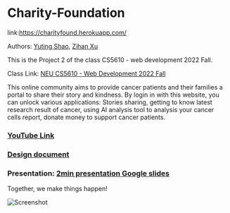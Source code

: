 # Charity-Foundation

link:https://charityfound.herokuapp.com/

Authors: [Yuting Shao](https://Yuting-Shao.github.io), [Zihan Xu](https://replit.com/@hro1/Personal-Web#index.html)

This is the Project 2 of the class CS5610 - web development 2022 Fall.

Class Link: [NEU CS5610 - Web Development 2022 Fall](https://johnguerra.co/classes/webDevelopment_fall_2022/)

This online community aims to provide cancer patients and their families a portal to share their story and kindness.
By login in with this website, you can unlock various applications: Stories sharing, getting to know latest research result of cancer, using AI analysis tool to
analysis your cancer cells report, donate money to support cancer patients.


### [YouTube Link](https://youtu.be/vHbblZrySws)

### [Design document](Design-document.pdf)

### Presentation: [2min presentation Google slides](https://docs.google.com/presentation/d/e/2PACX-1vQfJnEYV-LamohD9d4rAqGCoP627HG1dVHLxzs8TXrDRn5F4hUdxWs0ZplX_zr_vt9UhbH1wmazm9aQ/pub?start=false&loop=false&delayms=3000)

Together, we make things happen!

![Screenshot](https://s2.loli.net/2022/11/01/fEcmU8xJbTOaznk.png)
